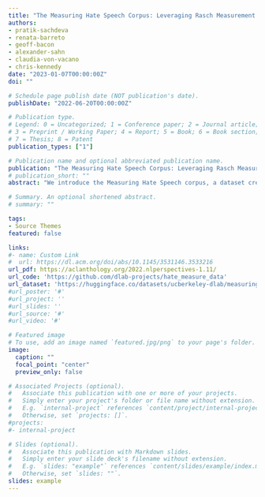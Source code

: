 ```yaml
---
title: "The Measuring Hate Speech Corpus: Leveraging Rasch Measurement Theory for Data Perspectivism"
authors:
- pratik-sachdeva
- renata-barreto
- geoff-bacon
- alexander-sahn
- claudia-von-vacano
- chris-kennedy
date: "2023-01-07T00:00:00Z"
doi: ""

# Schedule page publish date (NOT publication's date).
publishDate: "2022-06-20T00:00:00Z"

# Publication type.
# Legend: 0 = Uncategorized; 1 = Conference paper; 2 = Journal article;
# 3 = Preprint / Working Paper; 4 = Report; 5 = Book; 6 = Book section;
# 7 = Thesis; 8 = Patent
publication_types: ["1"]

# Publication name and optional abbreviated publication name.
publication: "The Measuring Hate Speech Corpus: Leveraging Rasch Measurement Theory for Data Perspectivism"
# publication_short: ""
abstract: "We introduce the Measuring Hate Speech corpus, a dataset created to measure hate speech while adjusting for annotators’ perspectives. It consists of 50,070 social media comments spanning YouTube, Reddit, and Twitter, labeled by 11,143 annotators recruited from Amazon Mechanical Turk. Each observation includes 10 ordinal labels: sentiment, disrespect, insult, attacking/defending, humiliation, inferior/superior status, dehumanization, violence, genocide, and a 3-valued hate speech benchmark label. The labels are aggregated using faceted Rasch measurement theory (RMT) into a continuous score that measures each comment’s location on a hate speech spectrum. The annotation experimental design assigned comments to multiple annotators in order to yield a linked network, allowing annotator disagreement (perspective) to be statistically summarized. Annotators’ labeling strictness was estimated during the RMT scaling, projecting their perspective onto a linear measure that was adjusted for the hate speech score. Models that incorporate this annotator perspective parameter as an auxiliary input can generate label-and score-level predictions conditional on annotator perspective. The corpus includes the identity group targets of each comment (8 groups, 42 subgroups) and annotator demographics (6 groups, 40 subgroups), facilitating analyses of interactions between annotator-and comment-level identities, ie identity-related annotator perspective."

# Summary. An optional shortened abstract.
# summary: ""

tags:
- Source Themes
featured: false

links:
#- name: Custom Link
#  url: https://dl.acm.org/doi/abs/10.1145/3531146.3533216
url_pdf: https://aclanthology.org/2022.nlperspectives-1.11/
url_code: 'https://github.com/dlab-projects/hate_measure_data'
url_dataset: 'https://huggingface.co/datasets/ucberkeley-dlab/measuring-hate-speech'
#url_poster: '#'
#url_project: ''
#url_slides: ''
#url_source: '#'
#url_video: '#'

# Featured image
# To use, add an image named `featured.jpg/png` to your page's folder. 
image:
  caption: ""
  focal_point: "center"
  preview_only: false

# Associated Projects (optional).
#   Associate this publication with one or more of your projects.
#   Simply enter your project's folder or file name without extension.
#   E.g. `internal-project` references `content/project/internal-project/index.md`.
#   Otherwise, set `projects: []`.
#projects:
#- internal-project

# Slides (optional).
#   Associate this publication with Markdown slides.
#   Simply enter your slide deck's filename without extension.
#   E.g. `slides: "example"` references `content/slides/example/index.md`.
#   Otherwise, set `slides: ""`.
slides: example
---
```

